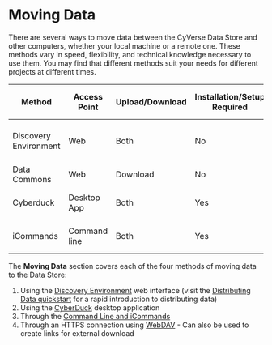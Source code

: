 # Moving Data

There are several ways to move data between the CyVerse Data Store and other computers, whether your local machine or a remote one. These methods vary in speed, flexibility, and technical knowledge necessary to use them. You may find that different methods suit your needs for different projects at different times.

| Method	        | Access Point | Upload/Download | Installation/Setup Required | Account Required | Max File Size |
|-----------------------|--------------|-----------------|-----------------------------|------------------|---------------|
| Discovery Environment | Web          | Both            | No                          | Yes              | 2GB/file upload, no limit import |
| Data Commons          | Web          | Download        | No                          | No               | 2GB/file      |
| Cyberduck             | Desktop App  | Both            | Yes                         | Yes, or public data only | > 10GB |
| iCommands             | Command line | Both            | Yes                         | Yes, or public data only | > 10GB |

[de]: ../../assets/de/logos/deIcon.svg
[data]: ../../assets/de/menu_items/dataIcon.svg

The **Moving Data** section covers each of the four methods of moving data to the Data Store:

  1. Using the [Discovery Environment](../../de/manage_data.md) web interface (visit the [Distributing Data quickstart](../quick-data-share.md) for a rapid introduction to distributing data)
  2. Using the [CyberDuck](../cyberduck.md) desktop application
  3. Through the [Command Line and iCommands](../icommands.md)
  4. Through an HTTPS connection using [WebDAV](../webdav.md)
  	- Can also be used to create links for external download
